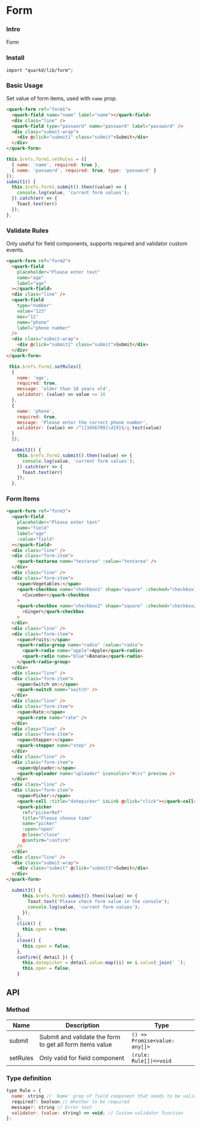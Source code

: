 # Form

### Intro

Form

### Install

```tsx
import "quarkd/lib/form";
```

### Basic Usage

Set value of form items, used with `name` prop.

```html
<quark-form ref="form1">
  <quark-field name="name" label="name"></quark-field>
  <div class="line" />
  <quark-field type="password" name="password" label="password" />
  <div class="submit-wrap">
    <div @click="submit1" class="submit">Submit</div>
  </div>
</quark-form>
```

```js
this.$refs.form1.setRules = ([
  { name: 'name', required: true },
  { name: 'password', required: true, type: 'password' }
]);
submit1() {
  this.$refs.form1.submit().then((value) => {
    console.log(value, 'current form values');
  }).catch(err => {
    Toast.text(err)
  });
},
```

### Validate Rules

Only useful for field components, supports required and validator custom events.

```html
<quark-form ref="form2">
  <quark-field
    placeholder="Please enter text"
    name="age"
    label="age"
  ></quark-field>
  <div class="line" />
  <quark-field
    type="number"
    value="123"
    max="11"
    name="phone"
    label="phone number"
  />
  <div class="submit-wrap">
    <div @click="submit2" class="submit">Submit</div>
  </div>
</quark-form>
```

```js
 this.$refs.form2.setRules([
  {
    name: 'age',
    required: true,
    message: 'older than 18 years old',
    validator: (value) => value >= 18
  },
  {
    name: 'phone',
    required: true,
    message: 'Please enter the correct phone number',
    validator: (value) => /^1[3456789]\d{9}$/g.test(value)
  }
  ]);

  submit2() {
    this.$refs.form2.submit().then((value) => {
      console.log(value, 'current form values');
    }).catch(err => {
      Toast.text(err)
    });
  },
```

### Form Items

```html
<quark-form ref="form3">
  <quark-field
    placeholder="Please enter text"
    name="field"
    label="age"
    :value="field"
  ></quark-field>
  <div class="line" />
  <div class="form-item">
    <quark-textarea name="textarea" :value="textarea" />
  </div>
  <div class="line" />
  <div class="form-item">
    <span>Vegetables:</span>
    <quark-checkbox name="checkbox1" shape="square" :checked="checkbox1"
      >Cucumber</quark-checkbox
    >
    <quark-checkbox name="checkbox2" shape="square" :checked="checkbox2"
      >Ginger</quark-checkbox
    >
  </div>
  <div class="line" />
  <div class="form-item">
    <span>Fruits:</span>
    <quark-radio-group name="radio" :value="radio">
      <quark-radio name="apple">Apple</quark-radio>
      <quark-radio name="blue">Banana</quark-radio>
    </quark-radio-group>
  </div>
  <div class="line" />
  <div class="form-item">
    <span>Switch on:</span>
    <quark-switch name="switch" />
  </div>
  <div class="line" />
  <div class="form-item">
    <span>Rate:</span>
    <quark-rate name="rate" />
  </div>
  <div class="line" />
  <div class="form-item">
    <span>Stepper:</span>
    <quark-stepper name="step" />
  </div>
  <div class="line" />
  <div class="form-item">
    <span>Uploader:</span>
    <quark-uploader name="uploader" iconcolor="#ccc" preview />
  </div>
  <div class="line" />
  <div class="form-item">
    <span>Picker:</span>
    <quark-cell :title="datepicker" isLink @click="click"></quark-cell>
    <quark-picker
      ref="pickerRef"
      title="Please choose time"
      name="picker"
      :open="open"
      @close="close"
      @confirm="confirm"
    />
  </div>
  <div class="line" />
  <div class="submit-wrap">
    <div class="submit" @click="submit3">Submit</div>
  </div>
</quark-form>
```

```js
  submit3() {
      this.$refs.form3.submit().then((value) => {
        Toast.text('Please check form value in the console');
        console.log(value, 'current form values');
      });
    },
    click() {
      this.open = true;
    },
    close() {
      this.open = false;
    },
    confirm({ detail }) {
      this.datepicker = detail.value.map((i) => i.value).join(' ');
      this.open = false;
    }
```

## API

### Method

| Name     | Description                                              | Type                          |
| -------- | -------------------------------------------------------- | ----------------------------- |
| submit   | Submit and validate the form to get all form items value | `() => Promise<value: any[]>` |
| setRules | Only valid for field component                           | `(rule: Rule[])=>void`        |

### Type definition

```js
type Rule = {
  name: string // `Name` prop of field component that needs to be validated
  required?: boolean // Whether to be required
  message?: string // Error text
  validator: (value: string) => void; // Custom validator function
};
```
